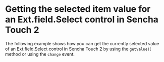 # Getting the selected item value for an Ext.field.Select control in Sencha Touch 2 #

The following example shows how you can get the currently selected value of an Ext.field.Select control in Sencha Touch 2 by using the `getValue()` method or using the `change` event.
